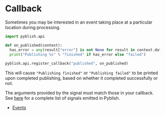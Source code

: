 # Callback

Sometimes you may be interested in an event taking place at a particular location during processing.

```python
import pyblish.api

def on_published(context):
  has_error = any(result["error"] is not None for result in context.data["results"])
  print("Publishing %s" % "finished" if has_error else "failed")
 
pyblish.api.register_callback("published", on_published)
```

This will cause `"Publishing finished"` or `"Publishing failed"` to be printed upon completed publishing, based on whether it completed successfully or not.

The arguments provided by the signal must match those in your callback. See [here][events] for a complete list of signals emitted in Pyblish.

- [Events][events]

[events]: https://github.com/pyblish/pyblish/wiki/Events